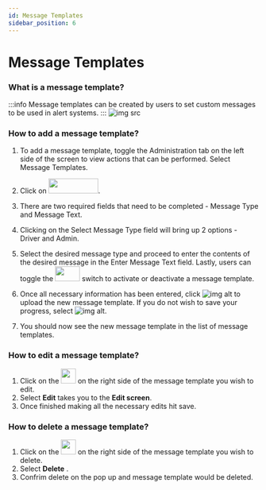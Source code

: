 ```yaml
---
id: Message Templates
sidebar_position: 6
---
```

# Message Templates

### What is a message template?
:::info
Message templates can be created by users to set custom messages to be used in alert systems.
:::
![img src](/img/message-template.png)

### How to add a message template?
1. To add a message template, toggle the Administration tab on the left side of the screen to view actions that can be performed. Select Message Templates. 

2. Click on <img src='/img/add-msg-temp.png' height='30px' width='100px'/>.
3. There are two required fields that need to be completed - Message Type and Message Text. 
4. Clicking on the Select Message Type field will bring up 2 options - Driver and Admin. 
5. Select the desired message type and proceed to enter the contents of the desired message in the Enter Message Text field. Lastly, users can toggle the <img src='/img/toggle-btn.png' height='30px' width='50px'/>  switch to activate or deactivate a message template. 
6. Once all necessary information has been entered, click ![img alt](/img/save-btn.png) to upload the new message template. If you do not wish to save your progress, select ![img alt](/img/cancel-btn.png).
7. You should now see the new message template in the list of message templates.

### How to edit a message template?
1. Click on the <img src='/img/edit-btn.png' height='30px' width='30px' /> on the right side of the message template you wish to edit.
2. Select **Edit** takes you to the **Edit screen**.
3. Once finished making all the necessary edits hit save.

### How to delete a message template?
1. Click on the <img src='/img/edit-btn.png' height='30px' width='30px' /> on the right side of the message template you wish to delete.
2. Select **Delete** .
3. Confrim delete on the pop up and message template would be deleted.